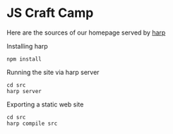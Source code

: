 # JS Craft Camp

Here are the sources of our homepage served by [harp](http://harpjs.com/)

Installing harp
```
npm install
```


Running the site via harp server
```
cd src
harp server
```


Exporting a static web site

```
cd src
harp compile src
```
